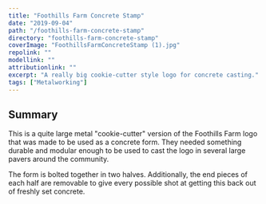 ```yaml
---
title: "Foothills Farm Concrete Stamp"
date: "2019-09-04"
path: "/foothills-farm-concrete-stamp"
directory: "foothills-farm-concrete-stamp"
coverImage: "FoothillsFarmConcreteStamp (1).jpg"
repolink: ""
modellink: ""
attributionlink: ""
excerpt: "A really big cookie-cutter style logo for concrete casting."
tags: ["Metalworking"]
---
```


## Summary

This is a quite large metal "cookie-cutter" version of the Foothills Farm logo that was made to be used as a concrete form. They needed something durable and modular enough to be used to cast the logo in several large pavers around the community.

The form is bolted together in two halves. Additionally, the end pieces of each half are removable to give every possible shot at getting this back out of freshly set concrete.